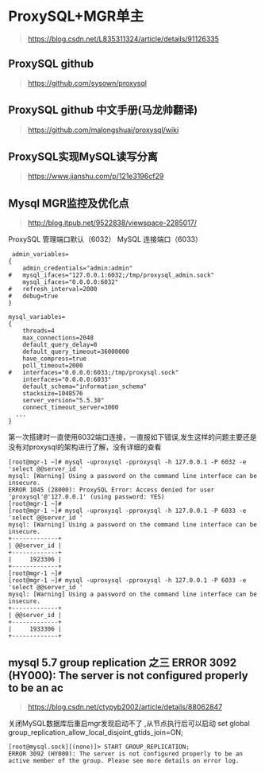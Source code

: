 # ProxySQL+MGR单主
> https://blog.csdn.net/L835311324/article/details/91126335
## ProxySQL github
> https://github.com/sysown/proxysql
##  ProxySQL github 中文手册(马龙帅翻译)
> https://github.com/malongshuai/proxysql/wiki

## ProxySQL实现MySQL读写分离
> https://www.jianshu.com/p/121e3196cf29

## Mysql MGR监控及优化点
> http://blog.itpub.net/9522838/viewspace-2285017/



ProxySQL  管理端口默认（6032）
MySQL   连接端口（6033）
```
 admin_variables=
{
	admin_credentials="admin:admin"
#	mysql_ifaces="127.0.0.1:6032;/tmp/proxysql_admin.sock"
	mysql_ifaces="0.0.0.0:6032"
#	refresh_interval=2000
#	debug=true
}

mysql_variables=
{
	threads=4
	max_connections=2048
	default_query_delay=0
	default_query_timeout=36000000
	have_compress=true
	poll_timeout=2000
#	interfaces="0.0.0.0:6033;/tmp/proxysql.sock"
	interfaces="0.0.0.0:6033"
	default_schema="information_schema"
	stacksize=1048576
	server_version="5.5.30"
	connect_timeout_server=3000
  ...
}
```

第一次搭建时一直使用6032端口连接，一直报如下错误,发生这样的问题主要还是没有对proxysql的架构进行了解，没有详细的查看
```
[root@mgr-1 ~]# mysql -uproxysql -pproxysql -h 127.0.0.1 -P 6032 -e 'select @@server_id '
mysql: [Warning] Using a password on the command line interface can be insecure.
ERROR 1045 (28000): ProxySQL Error: Access denied for user 'proxysql'@'127.0.0.1' (using password: YES)
[root@mgr-1 ~]# 
[root@mgr-1 ~]# mysql -uproxysql -pproxysql -h 127.0.0.1 -P 6033 -e 'select @@server_id '
mysql: [Warning] Using a password on the command line interface can be insecure.
+-------------+
| @@server_id |
+-------------+
|     1923306 |
+-------------+
[root@mgr-1 ~]# 
[root@mgr-1 ~]# mysql -uproxysql -pproxysql -h 127.0.0.1 -P 6033 -e 'select @@server_id '
mysql: [Warning] Using a password on the command line interface can be insecure.
+-------------+
| @@server_id |
+-------------+
|     1933306 |
+-------------+
```

## mysql 5.7 group replication 之三 ERROR 3092 (HY000): The server is not configured properly to be an ac
> https://blog.csdn.net/ctypyb2002/article/details/88062847

关闭MySQL数据库后重启mgr发现启动不了 ,从节点执行后可以启动
set global group_replication_allow_local_disjoint_gtids_join=ON; 
```
[root@mysql.sock][(none)]> START GROUP_REPLICATION;
ERROR 3092 (HY000): The server is not configured properly to be an active member of the group. Please see more details on error log.
```

